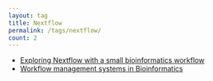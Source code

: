 ```yaml
---
layout: tag
title: Nextflow
permalink: /tags/nextflow/
count: 2
---
```


- [Exploring Nextflow with a small bioinformatics workflow](https://biomadeira.github.io/2022-11-01-exploring-nextflow-workflow)
- [Workflow management systems in Bioinformatics](https://biomadeira.github.io/2022-10-25-workflow-management)
